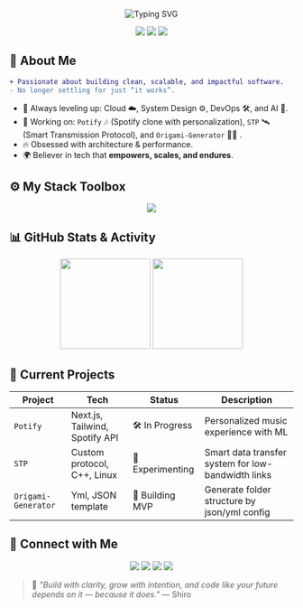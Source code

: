 
<!-- Profile Banner (optional custom GIF or static image) -->
<p align="center">
  <img src="https://readme-typing-svg.demolab.com?font=Fira+Code&size=22&duration=2500&pause=1000&color=00F7FF&center=true&vCenter=true&width=420&lines=Hi%2C+I'm+Shiro.;Engineer+%7C+Craftsman.;Code+with+intention." alt="Typing SVG" />
</p>



<p align="center">
  <img src="https://komarev.com/ghpvc/?username=Shiro-cha&color=blue" />
  <img src="https://img.shields.io/github/followers/Shiro-cha?label=Followers&style=social" />
  <img src="https://img.shields.io/github/stars/Shiro-cha?label=Stars&style=social" />
</p>



## 🚀 About Me
```diff
+ Passionate about building clean, scalable, and impactful software.
- No longer settling for just “it works”.

````

* 🧠 Always leveling up: Cloud ☁️, System Design ⚙️, DevOps 🛠️, and AI 🤖.
* 🧪 Working on: `Potify` 🎶 (Spotify clone with personalization), `STP` 🛰️ (Smart Transmission Protocol), and `Origami-Generator` 📄🧠 .
* 🔥 Obsessed with architecture & performance.
* 🌍 Believer in tech that **empowers, scales, and endures**.



## ⚙️ My Stack Toolbox

<div align="center">
  <img src="https://skillicons.dev/icons?i=js,ts,py,java,cpp,bash,react,nextjs,nestjs,nodejs,angular,spring,docker,aws,mysql,postgres,mongodb,linux,vscode,git,laravel,symfony" />
</div>



## 📊 GitHub Stats & Activity

<div align="center">
  <img src="https://github-readme-stats.vercel.app/api?username=Shiro-cha&show_icons=true&theme=radical&hide_title=true" height="160"/>
  <img src="https://github-readme-stats.vercel.app/api/top-langs/?username=Shiro-cha&layout=compact&theme=radical&hide_title=true" height="160"/>
</div>


## 🚧 Current Projects

| Project             | Tech                           | Status           | Description                                        |
| ------------------- | ------------------------------ | ---------------- | -------------------------------------------------- |
| `Potify`            | Next.js, Tailwind, Spotify API | 🛠️ In Progress  | Personalized music experience with ML              |
| `STP`               | Custom protocol, C++, Linux    | 🧪 Experimenting | Smart data transfer system for low-bandwidth links |
| `Origami-Generator` | Yml, JSON template             | 🎨 Building MVP  | Generate folder structure by json/yml config     |


## 🔗 Connect with Me

<p align="center">
  <a href="https://www.linkedin.com/in/nomena-razafimahandry/"><img src="https://img.shields.io/badge/-LinkedIn-0077B5?style=flat-square&logo=linkedin&logoColor=white"/></a>
  <a href="https://x.com/shiro_yukami"><img src="https://img.shields.io/badge/-X-%231DA1F2?style=flat-square&logo=twitter&logoColor=white"/></a>
  <a href="mailto:noum.rzdr@gmail.com"><img src="https://img.shields.io/badge/-Email-D14836?style=flat-square&logo=gmail&logoColor=white"/></a>
  <a href="https://shiro-cha.github.io"><img src="https://img.shields.io/badge/-Portfolio-24292E?style=flat-square&logo=github&logoColor=white"/></a>
</p>


> 🧠 *"Build with clarity, grow with intention, and code like your future depends on it — because it does."*
> — Shiro

